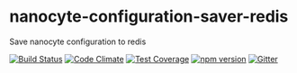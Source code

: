 # nanocyte-configuration-saver-redis
Save nanocyte configuration to redis

[![Build Status](https://travis-ci.org/octoblu/nanocyte-configuration-saver-redis.svg?branch=master)](https://travis-ci.org/octoblu/nanocyte-configuration-saver-redis)
[![Code Climate](https://codeclimate.com/github/octoblu/nanocyte-configuration-saver-redis/badges/gpa.svg)](https://codeclimate.com/github/octoblu/nanocyte-configuration-saver-redis)
[![Test Coverage](https://codeclimate.com/github/octoblu/nanocyte-configuration-saver-redis/badges/coverage.svg)](https://codeclimate.com/github/octoblu/nanocyte-configuration-saver-redis)
[![npm version](https://badge.fury.io/js/nanocyte-configuration-saver-redis.svg)](http://badge.fury.io/js/nanocyte-configuration-saver-redis)
[![Gitter](https://badges.gitter.im/octoblu/help.svg)](https://gitter.im/octoblu/help)
